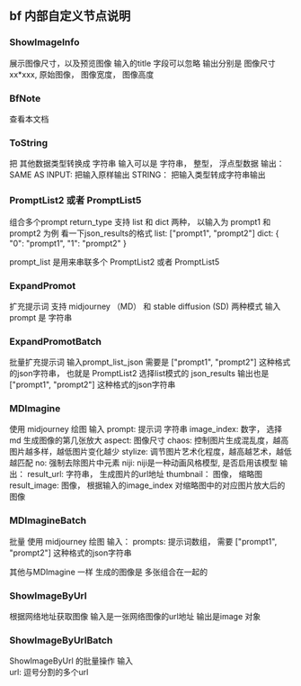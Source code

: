 
## bf 内部自定义节点说明


### ShowImageInfo
展示图像尺寸，以及预览图像
输入的title 字段可以忽略
输出分别是  图像尺寸 xx*xxx,  原始图像， 图像宽度， 图像高度


### BfNote
查看本文档



### ToString
把 其他数据类型转换成 字符串
输入可以是 字符串， 整型， 浮点型数据
输出：
    SAME AS INPUT: 把输入原样输出
    STRING： 把输入类型转成字符串输出



### PromptList2  或者 PromptList5
组合多个prompt
return_type 支持 list 和 dict 两种， 以输入为 prompt1 和 prompt2 为例 看一下json_results的格式
    list: ["prompt1", "prompt2"]
    dict: {
            "0": "prompt1",
            "1": "prompt2"
        }

prompt_list 是用来串联多个 PromptList2  或者  PromptList5



### ExpandPromot
扩充提示词
支持 midjourney （MD） 和  stable diffusion (SD) 两种模式
输入 prompt  是 字符串

### ExpandPromotBatch
批量扩充提示词
输入prompt_list_json 需要是 ["prompt1", "prompt2"] 这种格式的json字符串， 也就是 PromptList2 选择list模式的 json_results
输出也是 ["prompt1", "prompt2"] 这种格式的json字符串


### MDImagine
使用 midjourney 绘图
输入
    prompt: 提示词 字符串
    image_index: 数字， 选择md 生成图像的第几张放大
    aspect: 图像尺寸
    chaos: 控制图片生成混乱度，越高图片越多样，越低图片变化越少
    stylize: 调节图片艺术化程度，越高越艺术，越低越匹配
    no:  强制去除图片中元素
    niji: niji是一种动画风格模型, 是否启用该模型
输出：
    result_url: 字符串， 生成图片的url地址
    thumbnail： 图像， 缩略图
    result_image: 图像， 根据输入的image_index 对缩略图中的对应图片放大后的图像

### MDImagineBatch
批量 使用 midjourney 绘图
输入：
    prompts: 提示词数组， 需要 ["prompt1", "prompt2"] 这种格式的json字符串

其他与MDImagine 一样
生成的图像是 多张组合在一起的


### ShowImageByUrl
根据网络地址获取图像
输入是一张网络图像的url地址
输出是image 对象


### ShowImageByUrlBatch
ShowImageByUrl 的批量操作
输入    
    url: 逗号分割的多个url




